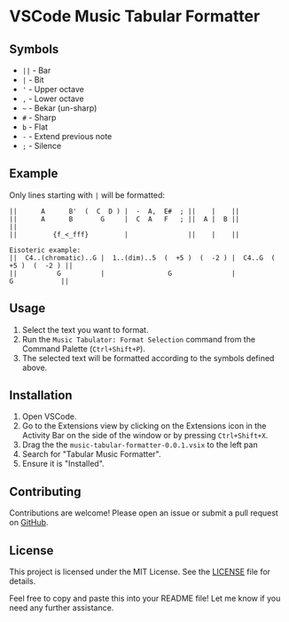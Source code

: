 # VSCode Music Tabular Formatter

## Symbols

- `||` - Bar
- `|` - Bit
- `'` - Upper octave
- `,` - Lower octave
- `~` - Bekar (un-sharp)
- `#` - Sharp
- `b` - Flat
- `-` - Extend previous note
- `;` - Silence

## Example

Only lines starting with `|` will be formatted:

```text
||      A      B'  (  C  D ) |  -  A,  E#  ; ||    |    ||
||      A      B       G     |  C  A   F   ; ||  A |  B ||
||
||         {f_<_fff}         |               ||    |    ||

Eisoteric example:
||  C4..(chromatic)..G |  1..(dim)..5  (  +5 )  (  -2 ) |  C4..G  (  +5 )  (  -2 ) ||
||          G          |                G               |             G            ||
```

## Usage

1. Select the text you want to format.
2. Run the `Music Tabulator: Format Selection` command from the Command Palette (`Ctrl+Shift+P`).
3. The selected text will be formatted according to the symbols defined above.

## Installation

1. Open VSCode.
2. Go to the Extensions view by clicking on the Extensions icon in the Activity Bar on the side of the window or by pressing `Ctrl+Shift+X`.
2. Drag the the `music-tabular-formatter-0.0.1.vsix` to the left pan
3. Search for "Tabular Music Formatter".
4. Ensure it is "Installed".

## Contributing

Contributions are welcome! Please open an issue or submit a pull request on [GitHub](https://github.com/shemeshg/music-tabular-formatter).

## License

This project is licensed under the MIT License. See the [LICENSE](https://github.com/shemeshg/music-tabular-formatter/blob/main/LICENSE) file for details.


Feel free to copy and paste this into your README file! Let me know if you need any further assistance.